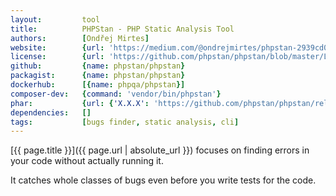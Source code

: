 ```yaml
---
layout:         tool
title:          PHPStan - PHP Static Analysis Tool
authors:        [Ondřej Mirtes]
website:        {url: 'https://medium.com/@ondrejmirtes/phpstan-2939cd0ad0e3'}
license:        {url: 'https://github.com/phpstan/phpstan/blob/master/LICENSE', label: 'MIT License'}
github:         {name: phpstan/phpstan}
packagist:      {name: phpstan/phpstan}               
dockerhub:      [{name: phpqa/phpstan}]     
composer-dev:   {command: 'vendor/bin/phpstan'}
phar:           {url: {'X.X.X': 'https://github.com/phpstan/phpstan/releases/download/X.X/phpstan-X.X.phar'}}
dependencies:   []
tags:           [bugs finder, static analysis, cli] 
---
```


[{{ page.title }}]({{ page.url | absolute_url }}) focuses on finding errors in your code without actually running it.
 
<!--more--> 

It catches whole classes of bugs even before you write tests for the code.
